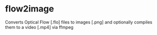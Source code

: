# flow2image
Converts Optical Flow [.flo] files to images [.png] and optionally compiles them to a video [.mp4] via ffmpeg
